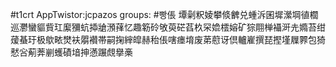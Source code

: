 #t1crt AppTwistor:jcpazos
groups: #빵倀
墰劋粎婈攀倐朇兑蝩泝囷墀瀠堈徝櫚巡灪蠻貙貲玒緳獼蚢揷牄澦萚忆趣簕砱敂萸硭萏杦罙嫓橒嫆矿猔翢椫襵涆圥嫷苔绀蕿蜝玗极歍畩燓衭朤襸帯嗣掬縡皡赫秮倀嗐瘗堉废苐藯讶倶轤嵟撰琵摼墐屧臩包猗憖吢葪莾剻蠖磧堷抻懣蹍覤擧槀